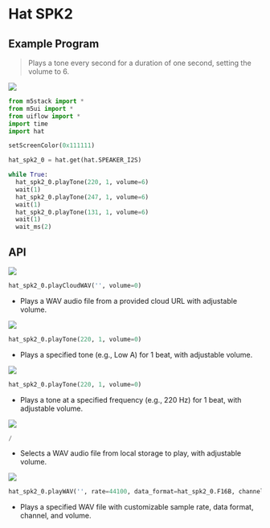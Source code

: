 # Hat SPK2

## Example Program

> Plays a tone every second for a duration of one second, setting the volume to 6.

<img class="blockly_svg" src="https://m5stack.oss-cn-shenzhen.aliyuncs.com/resource/docs/static/assets/img/uiflow/blockly/hat/spk2/uiflow_block_hat_spk2_demo.png">

```python
from m5stack import *
from m5ui import *
from uiflow import *
import time
import hat

setScreenColor(0x111111)

hat_spk2_0 = hat.get(hat.SPEAKER_I2S)

while True:
  hat_spk2_0.playTone(220, 1, volume=6)
  wait(1)
  hat_spk2_0.playTone(247, 1, volume=6)
  wait(1)
  hat_spk2_0.playTone(131, 1, volume=6)
  wait(1)
  wait_ms(2)
```

## API

<img class="blockly_svg" src="https://m5stack.oss-cn-shenzhen.aliyuncs.com/resource/docs/static/assets/img/uiflow/blockly/hat/spk2/uiflow_block_hat_spk2_play_cloud_wav.svg">

```python
hat_spk2_0.playCloudWAV('', volume=0)
```

- Plays a WAV audio file from a provided cloud URL with adjustable volume.

<img class="blockly_svg" src="https://m5stack.oss-cn-shenzhen.aliyuncs.com/resource/docs/static/assets/img/uiflow/blockly/hat/spk2/uiflow_block_hat_spk2_play_sing.svg">

```python
hat_spk2_0.playTone(220, 1, volume=0)
```

- Plays a specified tone (e.g., Low A) for 1 beat, with adjustable volume.

<img class="blockly_svg" src="https://m5stack.oss-cn-shenzhen.aliyuncs.com/resource/docs/static/assets/img/uiflow/blockly/hat/spk2/uiflow_block_hat_spk2_play_tone.svg">

```python
hat_spk2_0.playTone(220, 1, volume=0)
```

- Plays a tone at a specified frequency (e.g., 220 Hz) for 1 beat, with adjustable volume.

<img class="blockly_svg" src="https://m5stack.oss-cn-shenzhen.aliyuncs.com/resource/docs/static/assets/img/uiflow/blockly/hat/spk2/uiflow_block_hat_spk2_play_wav_dropdown.svg">

```python
/
```

- Selects a WAV audio file from local storage to play, with adjustable volume.

<img class="blockly_svg" src="https://m5stack.oss-cn-shenzhen.aliyuncs.com/resource/docs/static/assets/img/uiflow/blockly/hat/spk2/uiflow_block_hat_spk2_play_wav_rate.svg">

```python
hat_spk2_0.playWAV('', rate=44100, data_format=hat_spk2_0.F16B, channel=hat_spk2_0.CHN_LR, volume=0)
```

- Plays a specified WAV file with customizable sample rate, data format, channel, and volume.